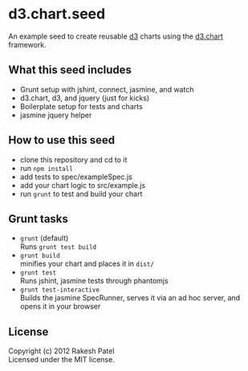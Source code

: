 d3.chart.seed
=============

An example seed to create reusable [d3][] charts using the [d3.chart][] framework.

## What this seed includes

- Grunt setup with jshint, connect, jasmine, and watch
- d3.chart, d3, and jquery (just for kicks)
- Boilerplate setup for tests and charts
- jasmine jquery helper

## How to use this seed

- clone this repository and cd to it
- run `npm install`
- add tests to spec/exampleSpec.js
- add your chart logic to src/example.js
- run `grunt` to test and build your chart

## Grunt tasks

- `grunt` (default)  
   Runs `grunt test build`
- `grunt build`  
   minifies your chart and places it in `dist/`
- `grunt test`  
   Runs jshint, jasmine tests through phantomjs
- `grunt test-interactive`  
   Builds the jasmine SpecRunner, serves it via an ad hoc server, and opens it in your browser 

## License
Copyright (c) 2012 Rakesh Patel  
Licensed under the MIT license.

[d3]: http://d3js.org
[d3.chart]: http://misoproject.com/d3-chart/
